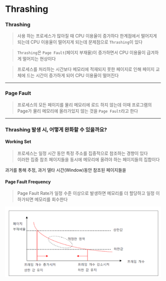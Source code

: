 # Thrashing

### Thrashing

> 사용 하는 프로세스가 많아질 때 CPU 이용율이 증가하다 한계점에서 떨어지게 되는데 CPU 이용율이 떨어지게 되는데 문제점으로 `Thrashing`이 있다

> `Thrashing`은 `Page Fault`(페이지 부재율)이 증가하면서 CPU 이용율이 급겨하게 떨어지는 현상이다

> 프로세스를 처리하는 시간보다 메모리에 적재되지 못한 페이지로 인해 페이지 교체에 드는 시간이 증가하게 되어 CPU 이용율이 떨어진다

---

### Page Fault

> 프로세스의 모든 페이지를 물리 메모리에 로드 하지 않는데 이때 프로그램의 Page가 물리 메모리에 올라가있지 않는 것을 `Page Fault`라고 한다

---

### Thrashing 발생 시, 어떻게 완화할 수 있을까요?

#### Working Set

> 프로세스는 일정 시간 동안 특정 주소를 집중적으로 참조하는 경향이 있다<br>
> 이러한 집중 참조 페이지들을 동시에 메모리에 올려야 하는 페이지들의 집합이다

과거를 통해 추정, 과거 델타 시간(Window)동안 참조된 페이지들을

#### Page Fault Frequency

> Page Fault Rate가 일정 수준 이상으로 발생하면 메모리를 더 할당하고 일정 이하가되면 메모리를 회수한다

<img src="./PFF.png">
